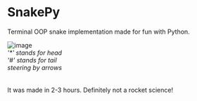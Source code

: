 # SnakePy
Terminal OOP snake implementation made for fun with Python.

![image](https://user-images.githubusercontent.com/78416604/119018050-f36cdf00-b99b-11eb-89ba-0a8632f03f18.png)
<br/>
<i> '*' stands for head <br/> '#' stands for tail <br/> steering by arrows </i>
<br/> <br/> <br/>
It was made in 2-3 hours. 
Definitely not a rocket science! 

